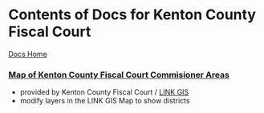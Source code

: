 # Contents of Docs for Kenton County Fiscal Court
[Docs Home](/info/docs/README.md)


### [Map of Kenton County Fiscal Court Commisioner Areas](/info/docs/kenton_fiscal_court/KCCitiesCommissionerDistrictsLABEL.pdf)
* provided by Kenton County Fiscal Court / [LINK GIS](https://linkgis.org/) 
* modify layers in the LINK GIS Map to show districts